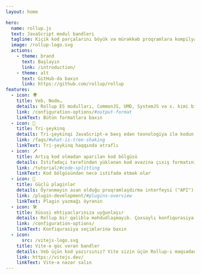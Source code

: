 ```yaml
---
layout: home

hero:
  name: rollup.js
  text: JavaScript modul bandleri
  tagline: Kiçik kod parçalarını böyük və mürəkkəb proqramlara kompilyasiya edin
  image: /rollup-logo.svg
  actions:
    - theme: brand
      text: Başlayın
      link: /introduction/
    - theme: alt
      text: GitHub-da baxın
      link: https://github.com/rollup/rollup
features:
  - icon: 🌍
    title: Veb, Node…
    details: Rollup ES modulları, CommonJS, UMD, SystemJS və s. kimi bir çox ixrac formatlarını dəstəkləyir. Yalnızca veb üçün deyil, bir sıra digər platformalar üçün də bandl edir.
    link: /configuration-options/#output-format
    linkText: Bütün formatlara baxın
  - icon: 🌳
    title: Tri-şeykinq
    details: Tri-şeykinqi JavaScript-ə bəxş edən texnologiya ilə kodun icra mövqeyinin dərin analizi əsasında ölü kodları təmizləyir.
    link: /faqs/#what-is-tree-shaking
    linkText: Tri-şeykinq haqqında ətraflı
  - icon: 🗡️
    title: Artıq kod olmadan aparılan kod bölgüsü
    details: İstifadəçi tərəfindən yüklənən kod əvəzinə çıxış formatının idxal mexanizmindən istifadə edərək müxtəlif giriş nöqtələri və dinamik importlar əsasında kod bölgüsü aparır.
    link: /tutorial/#code-splitting
    linkText: Kod bölgüsündən necə istifadə etmək olar
  - icon: 🔌
    title: Güclü plaginlər
    details: Öyrənməyin asan olduğu proqramlaşdırma interfeysi ("API") sizə az kodla çox nəticə əldə etməyinizə imkan yaradır. Vite və WMR bu texnologiyadan istifadə edir.
    link: /plugin-development/#plugins-overview
    linkText: Plagin yazmağı öyrənin
  - icon: 🛠️
    title: Xüsusi ehtiyaclarınıza uyğunlaşır
    details: Rollup bir qəliblə məhdudlaşmayıb. Çoxsaylı konfiqurasiya seçimləri və zəngin plagin interfeysi Rollup-ı xüsusi iş axınları və yüksək səviyyəli tulinq üçün ideal bandler edir.
    link: /configuration-options/
    linkText: Konfiqurasiya seçimlərinə baxın
  - icon:
      src: /vitejs-logo.svg
    title: Vite-ə güc verən bandler
    details: Veb üçün kod yazırsınız? Vite sizin üçün Rollup-ı məqsədəuyğun seçimlər və lazımi plaginlərlə əvvəlcədən konfiqurasiya edir və sizə inanılmaz dərəcədə sürətli bir tərtibat serveri təqdim edir.
    link: https://vitejs.dev/
    linkText: Vite-ə nəzər salın
---
```

